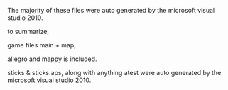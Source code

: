 

The majority of these files were auto generated by the microsoft visual studio 2010.

to summarize,

game files main + map,

allegro and mappy is included.

sticks & sticks.aps, along with anything atest were auto generated by the microsoft visual studio 2010.
